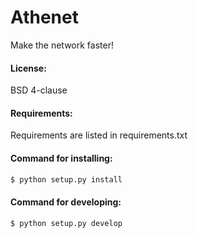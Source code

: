 # Athenet
Make the network faster!

#### License:
BSD 4-clause

#### Requirements:
Requirements are listed in requirements.txt

#### Command for installing:
```sh
$ python setup.py install
```

#### Command for developing:
```sh
$ python setup.py develop
```

